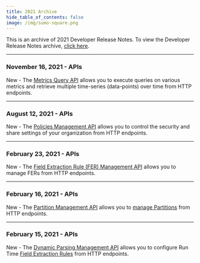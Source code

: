 ```yaml
---
title: 2021 Archive
hide_table_of_contents: false
image: /img/sumo-square.png
---
```


This is an archive of 2021 Developer Release Notes. To view the Developer Release Notes archive, [click here](/release-notes-developer/archive).

---
### November 16, 2021 - APIs

New - The [Metrics Query API](/docs/api/Metrics-Query) allows you to execute queries on various metrics and retrieve multiple time-series (data-points) over time from HTTP endpoints.

---
### August 12, 2021 - APIs

New - The [Policies Management API](/docs/api/Policies) allows you to control the security and share settings of your organization from HTTP endpoints.

---
### February 23, 2021 - APIs

New - The [Field Extraction Rule (FER) Management API](/docs/api/field-extraction-rules) allows you to manage FERs from HTTP endpoints.

---
### February 16, 2021 - APIs

New - The [Partition Management API](/docs/api/partitions) allows you to [manage Partitions](/docs/manage/Partitions-Data-Tiers) from HTTP endpoints.

---
### February 15, 2021 - APIs

New - The [Dynamic Parsing Management API](/docs/api/dynamic-parsing) allows you to configure Run Time [Field Extraction Rules](/docs/manage/Field-Extractions) from HTTP endpoints.
